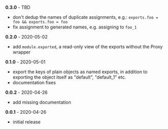 **0.3.0** - TBD

- don't dedup the names of duplicate assignments, e.g.:
  `exports.foo = foo && exports.foo = foo`
- fix assignment to generated names, e.g. assigning to `foo_1`

**0.2.0** - 2020-05-02

- add `module.exported`, a read-only view of the exports without the
  Proxy wrapper

**0.1.0** - 2020-05-01

- export the keys of plain objects as named exports, in addition to exporting
  the object itself as "default", "default_1" etc.
- documentation fixes

**0.0.2** - 2020-04-26

- add missing documentation

**0.0.1** - 2020-04-26

- initial release
